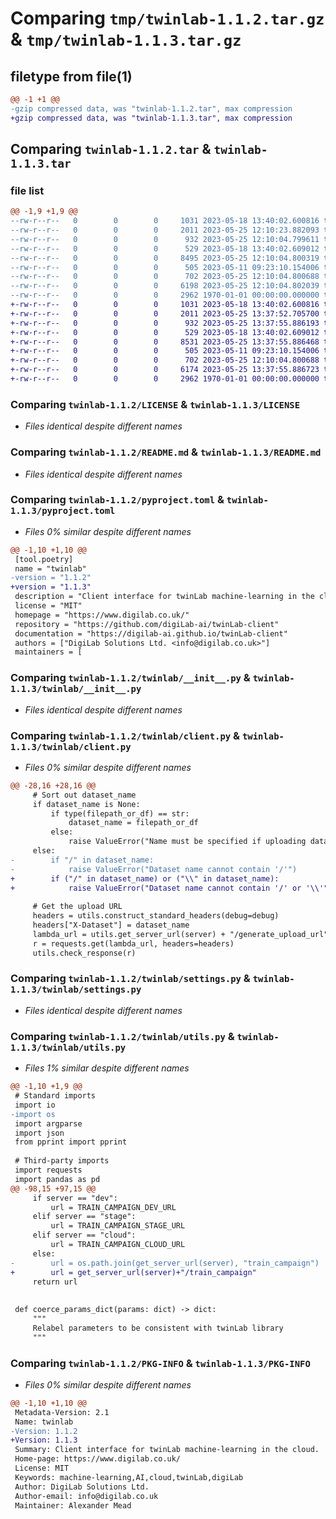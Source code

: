 # Comparing `tmp/twinlab-1.1.2.tar.gz` & `tmp/twinlab-1.1.3.tar.gz`

## filetype from file(1)

```diff
@@ -1 +1 @@
-gzip compressed data, was "twinlab-1.1.2.tar", max compression
+gzip compressed data, was "twinlab-1.1.3.tar", max compression
```

## Comparing `twinlab-1.1.2.tar` & `twinlab-1.1.3.tar`

### file list

```diff
@@ -1,9 +1,9 @@
--rw-r--r--   0        0        0     1031 2023-05-18 13:40:02.600816 twinlab-1.1.2/LICENSE
--rw-r--r--   0        0        0     2011 2023-05-25 12:10:23.882093 twinlab-1.1.2/README.md
--rw-r--r--   0        0        0      932 2023-05-25 12:10:04.799611 twinlab-1.1.2/pyproject.toml
--rw-r--r--   0        0        0      529 2023-05-18 13:40:02.609012 twinlab-1.1.2/twinlab/__init__.py
--rw-r--r--   0        0        0     8495 2023-05-25 12:10:04.800319 twinlab-1.1.2/twinlab/client.py
--rw-r--r--   0        0        0      505 2023-05-11 09:23:10.154006 twinlab-1.1.2/twinlab/plotting.py
--rw-r--r--   0        0        0      702 2023-05-25 12:10:04.800688 twinlab-1.1.2/twinlab/settings.py
--rw-r--r--   0        0        0     6198 2023-05-25 12:10:04.802039 twinlab-1.1.2/twinlab/utils.py
--rw-r--r--   0        0        0     2962 1970-01-01 00:00:00.000000 twinlab-1.1.2/PKG-INFO
+-rw-r--r--   0        0        0     1031 2023-05-18 13:40:02.600816 twinlab-1.1.3/LICENSE
+-rw-r--r--   0        0        0     2011 2023-05-25 13:37:52.705700 twinlab-1.1.3/README.md
+-rw-r--r--   0        0        0      932 2023-05-25 13:37:55.886193 twinlab-1.1.3/pyproject.toml
+-rw-r--r--   0        0        0      529 2023-05-18 13:40:02.609012 twinlab-1.1.3/twinlab/__init__.py
+-rw-r--r--   0        0        0     8531 2023-05-25 13:37:55.886468 twinlab-1.1.3/twinlab/client.py
+-rw-r--r--   0        0        0      505 2023-05-11 09:23:10.154006 twinlab-1.1.3/twinlab/plotting.py
+-rw-r--r--   0        0        0      702 2023-05-25 12:10:04.800688 twinlab-1.1.3/twinlab/settings.py
+-rw-r--r--   0        0        0     6174 2023-05-25 13:37:55.886723 twinlab-1.1.3/twinlab/utils.py
+-rw-r--r--   0        0        0     2962 1970-01-01 00:00:00.000000 twinlab-1.1.3/PKG-INFO
```

### Comparing `twinlab-1.1.2/LICENSE` & `twinlab-1.1.3/LICENSE`

 * *Files identical despite different names*

### Comparing `twinlab-1.1.2/README.md` & `twinlab-1.1.3/README.md`

 * *Files identical despite different names*

### Comparing `twinlab-1.1.2/pyproject.toml` & `twinlab-1.1.3/pyproject.toml`

 * *Files 0% similar despite different names*

```diff
@@ -1,10 +1,10 @@
 [tool.poetry]
 name = "twinlab"
-version = "1.1.2"
+version = "1.1.3"
 description = "Client interface for twinLab machine-learning in the cloud."
 license = "MIT"
 homepage = "https://www.digilab.co.uk/"
 repository = "https://github.com/digiLab-ai/twinLab-client"
 documentation = "https://digilab-ai.github.io/twinLab-client"
 authors = ["DigiLab Solutions Ltd. <info@digilab.co.uk>"]
 maintainers = [
```

### Comparing `twinlab-1.1.2/twinlab/__init__.py` & `twinlab-1.1.3/twinlab/__init__.py`

 * *Files identical despite different names*

### Comparing `twinlab-1.1.2/twinlab/client.py` & `twinlab-1.1.3/twinlab/client.py`

 * *Files 0% similar despite different names*

```diff
@@ -28,16 +28,16 @@
     # Sort out dataset_name
     if dataset_name is None:
         if type(filepath_or_df) == str:
             dataset_name = filepath_or_df
         else:
             raise ValueError("Name must be specified if uploading dataframe")
     else:
-        if "/" in dataset_name:
-            raise ValueError("Dataset name cannot contain '/'")
+        if ("/" in dataset_name) or ("\\" in dataset_name):
+            raise ValueError("Dataset name cannot contain '/' or '\\'")
 
     # Get the upload URL
     headers = utils.construct_standard_headers(debug=debug)
     headers["X-Dataset"] = dataset_name
     lambda_url = utils.get_server_url(server) + "/generate_upload_url"
     r = requests.get(lambda_url, headers=headers)
     utils.check_response(r)
```

### Comparing `twinlab-1.1.2/twinlab/settings.py` & `twinlab-1.1.3/twinlab/settings.py`

 * *Files identical despite different names*

### Comparing `twinlab-1.1.2/twinlab/utils.py` & `twinlab-1.1.3/twinlab/utils.py`

 * *Files 1% similar despite different names*

```diff
@@ -1,10 +1,9 @@
 # Standard imports
 import io
-import os
 import argparse
 import json
 from pprint import pprint
 
 # Third-party imports
 import requests
 import pandas as pd
@@ -98,15 +97,15 @@
     if server == "dev":
         url = TRAIN_CAMPAIGN_DEV_URL
     elif server == "stage":
         url = TRAIN_CAMPAIGN_STAGE_URL
     elif server == "cloud":
         url = TRAIN_CAMPAIGN_CLOUD_URL
     else:
-        url = os.path.join(get_server_url(server), "train_campaign")
+        url = get_server_url(server)+"/train_campaign"
     return url
 
 
 def coerce_params_dict(params: dict) -> dict:
     """
     Relabel parameters to be consistent with twinLab library
     """
```

### Comparing `twinlab-1.1.2/PKG-INFO` & `twinlab-1.1.3/PKG-INFO`

 * *Files 0% similar despite different names*

```diff
@@ -1,10 +1,10 @@
 Metadata-Version: 2.1
 Name: twinlab
-Version: 1.1.2
+Version: 1.1.3
 Summary: Client interface for twinLab machine-learning in the cloud.
 Home-page: https://www.digilab.co.uk/
 License: MIT
 Keywords: machine-learning,AI,cloud,twinLab,digiLab
 Author: DigiLab Solutions Ltd.
 Author-email: info@digilab.co.uk
 Maintainer: Alexander Mead
```

